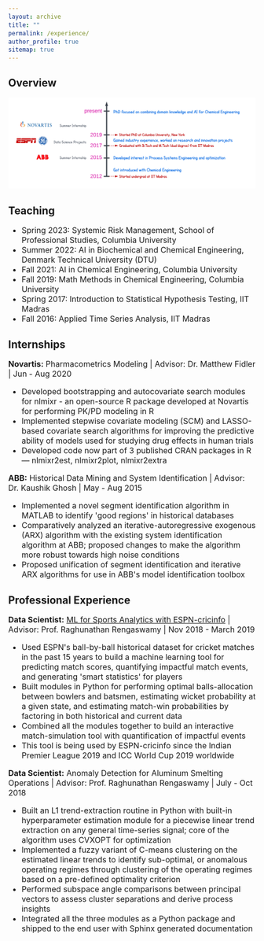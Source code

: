 ```yaml
---
layout: archive
title: ""
permalink: /experience/
author_profile: true
sitemap: true
---
```


 
## Overview
<img src='../files/overview.png' width="1400">
 

## Teaching
<font size="3">
<ul>
<li>Spring 2023: Systemic Risk Management, School of Professional Studies, Columbia University</li>
<li>Summer 2022: AI in Biochemical and Chemical Engineering, Denmark Technical University (DTU)</li>
<li>Fall 2021: AI in Chemical Engineering, Columbia University</li>
<li>Fall 2019: Math Methods in Chemical Engineering, Columbia University</li>
<li>Spring 2017: Introduction to Statistical Hypothesis Testing, IIT Madras</li>
<li>Fall 2016: Applied Time Series Analysis, IIT Madras</li>
</ul>
</font>

## Internships
<font size="3"> <b>Novartis:</b> Pharmacometrics Modeling | Advisor: Dr. Matthew Fidler | Jun - Aug 2020 
<ul>
<li> Developed bootstrapping and autocovariate search modules for nlmixr - an open-source R package developed at Novartis for performing PK/PD modeling in R</li>
<li> Implemented stepwise covariate modeling (SCM) and LASSO-based covariate search algorithms for improving the predictive ability of models used for studying drug effects in human trials </li>
<li>Developed code now part of 3 published CRAN packages in R — nlmixr2est, nlmixr2plot, nlmixr2extra</li>
</ul>
</font>

<font size="3"> <b>ABB:</b> Historical Data Mining and System Identification | Advisor: Dr. Kaushik Ghosh | May - Aug 2015 
<ul>
<li> Implemented a novel segment identification algorithm in MATLAB to identify 'good regions' in historical databases </li>
<li> Comparatively analyzed an iterative-autoregressive exogenous (ARX) algorithm with the existing system identification algorithm at ABB; proposed changes to make the algorithm more robust towards high noise conditions </li>
<li> Proposed unification of segment identification and iterative ARX algorithms for use in ABB's model identification toolbox </li>
</ul>
</font>


## Professional Experience
<font size="3"><b>Data Scientist:</b> <a target="_blank" href='https://www.espncricinfo.com/story/_/id/26312451/launching-superstats,-new-language-cricket-analysis'>ML for Sports Analytics with ESPN-cricinfo</a> | Advisor: Prof. Raghunathan Rengaswamy | Nov 2018 - March 2019 
<ul>
<li> Used ESPN's ball-by-ball historical dataset for cricket matches in the past 15 years to build a machine learning tool for predicting match scores, quantifying impactful match events, and generating 'smart statistics' for players </li>
<li> Built modules in Python for performing optimal balls-allocation between bowlers and batsmen, estimating wicket probability at a given state, and estimating match-win probabilities by factoring in both historical and current data</li>
<li> Combined all the modules together to build an interactive match-simulation tool with quantification of impactful events </li>
<li> This tool is being used by ESPN-cricinfo since the Indian Premier League 2019 and ICC World Cup 2019 worldwide</li>
</ul>
</font>

<font size="3"><b>Data Scientist:</b> Anomaly Detection for Aluminum Smelting Operations | Advisor: Prof. Raghunathan Rengaswamy | July - Oct 2018  
<ul>
<li> Built an L1 trend-extraction routine in Python with built-in hyperparameter estimation module for a piecewise linear trend extraction on any general time-series signal; core of the algorithm uses CVXOPT for optimization </li>
<li> Implemented a fuzzy variant of C-means clustering on the estimated linear trends to identify sub-optimal, or anomalous operating regimes through clustering of the operating regimes based on a pre-defined optimality criterion </li>
<li> Performed subspace angle comparisons between principal vectors to assess cluster separations and derive process insights </li>
<li> Integrated all the three modules as a Python package and shipped to the end user with Sphinx generated documentation </li>
</ul>
</font>
 


<!-- <font size="3">Data Scientist:<a href='https://www.espncricinfo.com/story/_/id/26312451/launching-superstats,-new-language-cricket-analysis'>Machine Learning for Sports Analytics with ESPN-cricinfo</a> &emsp; <a href='https://www.espncricinfo.com/story/_/id/26312451/launching-superstats,-new-language-cricket-analysis'> news article</a> <br>
Advisor: Prof. Raghunathan Rengaswamy | Nov 2018 - March 2019 &emsp;  <img style='vertical-align:bottom; display:inline;' src='../files/espn.png' width="95"> &emsp;  <img style='vertical-align:center; display:inline;' src='../files/espncricinfo.png' width="200"> 
<ul>
<li> Used ESPN's ball-by-ball historical dataset for cricket matches in the past 15 years to build a machine learning tool for predicting match scores, quantifying impactful match events, and generating 'smart statistics' for players </li>
<li> Implemented a recurrent neural network (RNN) and evaluated its performance in modeling the game dynamics </li>
<li> Built modules in Python for performing optimal balls-allocation between bowlers and batsmen, estimating wicket probability at a given state, and estimating match-win probabilities by factoring in both historical data and current </li>
<li> Combined all the modules together to build an interactive match-simulation tool with quantification of impactful events </li>
<li> This tool was used by ESPN-cricinfo during the Indian Premier League 2019 and ICC World Cup 2019 worldwide </li>
</ul>
</font>

<font size="3">Data Scientist:Anomaly Detection and Prediction for Aluminum Smelting Operations<img style='vertical-align:top; display:inline;' src='../files/ge.png' width="40"> &emsp;<br>
Advisor: Prof. Raghunathan Rengaswamy | July 2018 - Oct 2018  
<ul>
<li> Built an L1 trend-extraction routine in Python with built-in hyperparameter estimation module for a piecewise linear trend extraction on any general time-series signal; core of the algorithm uses CVXOPT for optimization </li>
<li> Implemented a fuzzy variant of C-means clustering on the estimated linear trends to identify sub-optimal, or anomalous operating regimes through clustering of the operating regimes based on a pre-defined optimality criterion </li>
<li> Performed subspace angle comparisons between principal vectors to assess cluster separations and derive process insights </li>
<li> Integrated all the three modules as a Python package and shipped to the end user with Sphinx generated documentation </li>
</ul>
</font> -->

<!-- ## Education
<hr style="height:5px;border:none;color:#333;background-color:#333;" />
<font size="4">
<ul>
 <li><b><i>2019 - present</i></b> &emsp; Ph.D. Candidate in Chemical Engineering, Columbia University, New York</li>
 <li><b><i>2017-19</i></b> &emsp;&emsp;&emsp;&emsp; Data Scientist roles with focus on Renewable Energy</li>
 <li><b><i>2017</i></b> &emsp;&emsp;&emsp;&emsp;&emsp;&emsp;Master of Technology (Dual Degree) in Chemical Engineering, IIT Madras</li>
 <li><b><i>2016</i></b> &emsp;&emsp;&emsp;&emsp;&emsp;&emsp;Bachelor of Technology (Dual Degree) in Chemical Engineering, IIT Madras</li>
</ul>
</font>
 -->
<!-- |Time|Degree|School|
|:-|:-|:-|
|09/2019 - Present | Ph.D. Candidate, Chemical Engineering | Columbia University, New York
|05/2017|Master of Technology (Dual Degree), Chemical Engineering | Indian Institute of Technology Madras
|05/2016|Bachelor of Technology (Dual Degree), Chemical Engineering |Indian Institute of Technology Madras -->

<!-- ## Teaching Assistant Positions
<hr style="height:5px;border:none;color:#333;background-color:#333;" />

<font size="4">
<ul>
<li><b>Spring 2023:</b> Systemic Risk Management, School of Professional Studies, Columbia University</li>
<li><b>Summer 2022:</b> Artificial Intelligence in Biochemical and Chemical Engineering, Denmark Technical University (DTU)</li>
<li><b>Fall 2021:</b> Artificial Intelligence in Chemical Engineering, Columbia University</li>
<li><b>Fall 2019:</b> Math Methods in Chemical Engineering, Columbia University</li>
<li><b>Spring 2017:</b> Introduction to Statistical Hypothesis Testing, IIT Madras</li>
<li><b>Fall 2016:</b> Applied Time Series Analysis, IIT Madras</li>
</ul>
</font> -->

<!-- ## Professional Service

|Time|Role|Organization|
|:-|:-|:-|
|2020 - Present|Reviewer|Journal of Computers and Chemical Engineering|
|2020 - Present|Reviewer|AIChE Journal|
|02/2020 - Present|Reviewer|Journal of Computers and Chemical Engineering|
 -->

<!-- ## Technical Strengths

|Category|Skills|
|:-|:-|
|Language           |Python, R, MATLAB, SQL, HTML, and LaTeX|
|Simulation         |SimuLink and Aspen HYSYS|
 -->
<!-- ## Professional Experience
<hr style="height:5px;border:none;color:#333;background-color:#333;" /> -->

<!-- <font size="3"><b>Modeling Enhanced Enzyme Diffusion in the Presence of Substrates</b><br>
Advisor: Prof. Kyle Bishop | Sep 2019 - Nov 2019  
<ul>
<li>Modeled enhanced enzyme diffusion using a Bayesian data analysis framework in Python; used enzyme trajectories data obtained from single molecule imaging techniques for tracking enzyme movements </li>
<li> Evaluated possibility of anisotropic diffusion through a statistical hypothesis test using F-test on displacements </li>
<li>Proposed Markov-Chain Monte Carlo (MCMC) simulations combined with k-means clustering for modeling diffusion for the different enzyme oligomerization forms; obtained probabilistic distributions capturing uncertainty in the estimates </li>
<li> Demonstrated significant variations in diffusion coefficients across the possible oligomerization states of the enzyme </li>
</ul>
</font> -->

<!-- <font size="4"><b>Data Scientist:</b> <a href='https://www.espncricinfo.com/story/_/id/26312451/launching-superstats,-new-language-cricket-analysis'>Machine Learning for Sports Analytics with ESPN-cricinfo</a> &emsp; <a href='https://www.espncricinfo.com/story/_/id/26312451/launching-superstats,-new-language-cricket-analysis'> news article</a> <br>
Advisor: Prof. Raghunathan Rengaswamy | Nov 2018 - March 2019 &emsp;  <img style='vertical-align:bottom; display:inline;' src='../files/espn.png' width="95"> &emsp;  <img style='vertical-align:center; display:inline;' src='../files/espncricinfo.png' width="200"> 
<ul>
<li> Used ESPN's ball-by-ball historical dataset for cricket matches in the past 15 years to build a machine learning tool for predicting match scores, quantifying impactful match events, and generating 'smart statistics' for players </li>
<li> Implemented a recurrent neural network (RNN) and evaluated its performance in modeling the game dynamics </li>
<li> Built modules in Python for performing optimal balls-allocation between bowlers and batsmen, estimating wicket probability at a given state, and estimating match-win probabilities by factoring in both historical data and current </li>
<li> Combined all the modules together to build an interactive match-simulation tool with quantification of impactful events </li>
<li> This tool was used by ESPN-cricinfo during the Indian Premier League 2019 and ICC World Cup 2019 worldwide </li>
</ul>
</font> -->

<!-- <font size="4"><b>Data Scientist:</b> Anomaly Detection and Prediction for Aluminum Smelting Operations<img style='vertical-align:top; display:inline;' src='../files/ge.png' width="40"> &emsp;<br>
Advisor: Prof. Raghunathan Rengaswamy | July 2018 - Oct 2018  
<ul>
<li> Built an L1 trend-extraction routine in Python with built-in hyperparameter estimation module for a piecewise linear trend extraction on any general time-series signal; core of the algorithm uses CVXOPT for optimization </li>
<li> Implemented a fuzzy variant of C-means clustering on the estimated linear trends to identify sub-optimal, or anomalous operating regimes through clustering of the operating regimes based on a pre-defined optimality criterion </li>
<li> Performed subspace angle comparisons between principal vectors to assess cluster separations and derive process insights </li>
<li> Integrated all the three modules as a Python package and shipped to the end user with Sphinx generated documentation </li>
</ul>
</font> -->

<!-- <font size="3"><b>Optimal Filtering using PCA based Dynamic Models</b><br>
Advisor: Prof. Arun Tangirala and Prof. Shankar Narasimhan | June 2016 - May 2017
<ul>
<li> Studied and implemented a novel identification technique called dynamic iterative principal component analysis (DIPCA) in MATLAB that takes in process data and estimates model order, parameters, and measurement error variances </li>
<li> Proposed a layered optimal data reconciliation and model validation approach based on an errors-in-variables Kalman-filter to handle dynamic input-output variables that the principal component analysis (PCA) framework is unable to handle </li>
<li> Demonstrated efficacy of this approach on a physical 'two-tank liquid level' case study in obtaining noise-free variable estimates and performing a selective model validation similar to residual analysis in classical system identification </li>
</ul>
</font> -->

<!-- <hr style="border-top: dotted 2px;" />

<font size="4"> <b>Research Internship:</b> Pharmacokinetic-Pharmacodynamic Modeling in R&emsp; <img style='vertical-align:bottom; display:inline;' src='../files/novartis.png' width="120"><br>
Advisor: Dr. Matthew Fidler, Novartis | Jun 2020 - Aug 2020 
<ul>
<li> Developed bootstrapping and autocovariate search modules for nlmixr - an open-source R package developed at Novartis for performing PK/PD modeling in R</li>
<li> Implemented stepwise covariate modeling (SCM) and LASSO-based covariate search algorithms for improving the predictive ability of models used for studying drug effects in human trials. </li>
</ul>
</font>

<font size="4"> <b>Research Internship:</b> Historical Data Mining and System Identification &emsp;  <img style='vertical-align:bottom; display:inline;' src='../files/abb.png' width="75"><br>
Advisor: Dr. Kaushik Ghosh, ASEA Brown Boveri (ABB) Research Centre | May 2015 - Aug 2015 
<ul>
<li> Implemented a novel segment identification algorithm in MATLAB to identify 'good regions' in historical databases </li>
<li> Comparatively analyzed an iterative-autoregressive exogenous (ARX) algorithm with the existing system identification algorithm at ABB; proposed changes to make the algorithm more robust towards high noise conditions </li>
<li> Proposed unification of segment identification and iterative ARX algorithms for use in ABB's model identification toolbox </li>
</ul>
</font> -->

<!-- <font size="3"> <b>SARIMA modeling and Speech Data Analysis using Spectrogram</b><br>
Advisor: Prof. Arun Tangirala | July 2015 - Dec 2015
<ul>
<li> Modeled monthly measles cases reported in New York City for the last 44 years using R as a Seasonal ARIMA model </li>
<li> Implemented spectrogram approach in R to separate noise from an overlapping amplitude and frequency modulated signal </li>
</ul>
</font>
 -->
